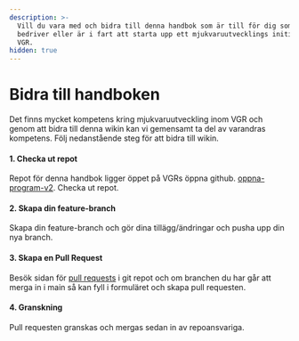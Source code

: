 ```yaml
---
description: >-
  Vill du vara med och bidra till denna handbok som är till för dig som redan
  bedriver eller är i fart att starta upp ett mjukvaruutvecklings initiativ inom
  VGR.
hidden: true
---
```


# Bidra till handboken

Det finns mycket kompetens kring mjukvaruutveckling inom VGR och genom att bidra till denna wikin kan vi gemensamt ta del av varandras kompetens. Följ nedanstående steg för att bidra till wikin.

#### 1. Checka ut repot

Repot för denna handbok ligger öppet på VGRs öppna github. [oppna-program-v2](https://github.com/Vastra-Gotalandsregionen/oppna-program-v2.git). Checka ut repot.

#### 2. Skapa din feature-branch

Skapa din feature-branch och gör dina tillägg/ändringar och pusha upp din nya branch.

#### 3. Skapa en Pull Request

Besök sidan för [pull requests](https://github.com/Vastra-Gotalandsregionen/oppna-program-v2/pulls) i git repot och om branchen du har går att merga in i main så kan fyll i formuläret och skapa pull requesten.

#### 4. Granskning

Pull requesten granskas och mergas sedan in av repoansvariga.
